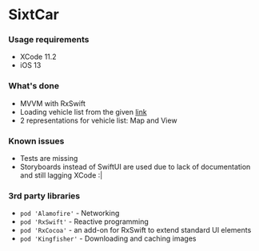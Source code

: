 # SixtCar

### Usage requirements
- XCode 11.2 
- iOS 13

### What's done
- MVVM with RxSwift
- Loading vehicle list from the given [link](https://cdn.sixt.io/codingtask/cars)
- 2 representations for vehicle list: Map and View 

### Known issues
- Tests are missing
- Storyboards instead of SwiftUI are used due to lack of documentation and still lagging XCode :| 

### 3rd party libraries 
- `pod 'Alamofire'` - Networking
- `pod 'RxSwift'` - Reactive programming 
- `pod 'RxCocoa'` - an add-on for RxSwift to extend standard UI elements
- `pod 'Kingfisher'` - Downloading and caching images 
